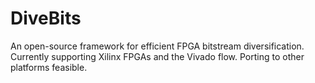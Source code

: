 # DiveBits
An open-source framework for efficient FPGA bitstream diversification.
Currently supporting Xilinx FPGAs and the Vivado flow. Porting to other platforms feasible.
